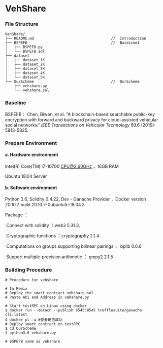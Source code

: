 # VehShare




### File Structure

```
VehShare/
├── README.md                                   //  Introduction
├── BSPEFB										//  BaseLine1
│   ├── BSPEFB.py
│   └── BSPEFB.sol
├── dataset
│   ├── dataset_1K
│   ├── dataset_2K
│   ├── dataset_3K
│   ├── dataset_4K
│   └── dataset_5K
└── OurScheme   								//  OurScheme
    ├── vehshare.py
    └── vehshare.sol                                 
```



### Baseline

BSPEFB： Chen, Biwen, et al. "A blockchain-based searchable public-key encryption with forward and backward privacy for cloud-assisted vehicular social networks." *IEEE Transactions on Vehicular Technology* 69.6 (2019): 5813-5825.



### Prepare Environment

#### a. Hardware environment

 Intel(R) Core(TM) i7-10700 CPU@2.60GHz  ，16GB RAM

Ubuntu 18.04 Server

#### b. Software environment

Python 3.6, Solidity 0.4.22, Dev - Ganache Provider ，Docker version 20.10.7  build 20.10.7-0ubuntu5~18.04.3

Package ： 

​	Connect with solidity ：web3	5.31.3, 

​	Cryptographic functions ：cryptography	2.1.4

​	Computations on groups supporting bilinear pairings ： bplib	0.0.6

​	Support multiple-precision arithmetic ： gmpy2	2.1.5



### Building Procedure

```shell
# Procedure for vehshare

# In Remix
# Deploy the smart contract vehshare.sol
# Paste Abi and Address in vehshare.py

# Start testRPC on Linux using docker
$ docker run --detach --publish 8545:8545 trufflesuite/ganache-cli:latest
$ docker ps -a #查看是否成功
# Deploy smart contract on testRPC
$ cd OurScheme 
$ python3.6 vehshare.py

# BSPEFB same as vehshare
```
